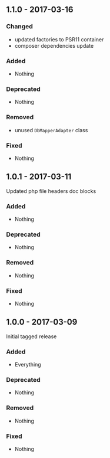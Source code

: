 ## 1.1.0 - 2017-03-16

### Changed
* updated factories to PSR11 container
* composer dependencies update

### Added
* Nothing

### Deprecated
* Nothing

### Removed
* unused `DbMapperAdapter` class

### Fixed
* Nothing


## 1.0.1 - 2017-03-11

Updated php file headers doc blocks

### Added
* Nothing

### Deprecated
* Nothing

### Removed
* Nothing

### Fixed
* Nothing


## 1.0.0 - 2017-03-09

Initial tagged release

### Added
* Everything

### Deprecated
* Nothing

### Removed
* Nothing

### Fixed
* Nothing
